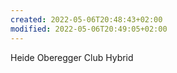 ```yaml
---
created: 2022-05-06T20:48:43+02:00
modified: 2022-05-06T20:49:05+02:00
---
```


Heide Oberegger Club Hybrid
